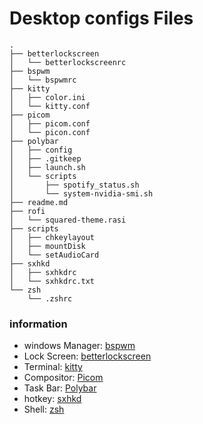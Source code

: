 # Desktop  configs  Files

```
.
├── betterlockscreen
│   └── betterlockscreenrc
├── bspwm
│   └── bspwmrc
├── kitty
│   ├── color.ini
│   └── kitty.conf
├── picom
│   ├── picom.conf
│   └── picon.conf
├── polybar
│   ├── config
│   ├── .gitkeep
│   ├── launch.sh
│   └── scripts
│       ├── spotify_status.sh
│       └── system-nvidia-smi.sh
├── readme.md
├── rofi
│   └── squared-theme.rasi
├── scripts
│   ├── chkeylayout
│   ├── mountDisk
│   └── setAudioCard
├── sxhkd
│   ├── sxhkdrc
│   └── sxhkdrc.txt
└── zsh
    └── .zshrc
```

### information

- windows Manager: [bspwm](https://github.com/baskerville/bspwm) 
- Lock Screen: [betterlockscreen](https://github.com/betterlockscreen/betterlockscreen)
- Terminal: [kitty](https://sw.kovidgoyal.net/kitty/)
- Compositor: [Picom](https://github.com/yshui/picom)
- Task Bar: [Polybar](https://github.com/polybar/polybar)
- hotkey: [sxhkd](https://github.com/baskerville/sxhkd)
- Shell: [zsh](https://sourceforge.net/projects/zsh/)
